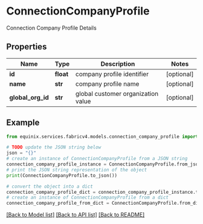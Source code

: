 # ConnectionCompanyProfile

Connection Company Profile Details

## Properties

Name | Type | Description | Notes
------------ | ------------- | ------------- | -------------
**id** | **float** | company profile identifier | [optional] 
**name** | **str** | company profile name | [optional] 
**global_org_id** | **str** | global customer organization value | [optional] 

## Example

```python
from equinix.services.fabricv4.models.connection_company_profile import ConnectionCompanyProfile

# TODO update the JSON string below
json = "{}"
# create an instance of ConnectionCompanyProfile from a JSON string
connection_company_profile_instance = ConnectionCompanyProfile.from_json(json)
# print the JSON string representation of the object
print(ConnectionCompanyProfile.to_json())

# convert the object into a dict
connection_company_profile_dict = connection_company_profile_instance.to_dict()
# create an instance of ConnectionCompanyProfile from a dict
connection_company_profile_from_dict = ConnectionCompanyProfile.from_dict(connection_company_profile_dict)
```
[[Back to Model list]](../README.md#documentation-for-models) [[Back to API list]](../README.md#documentation-for-api-endpoints) [[Back to README]](../README.md)



